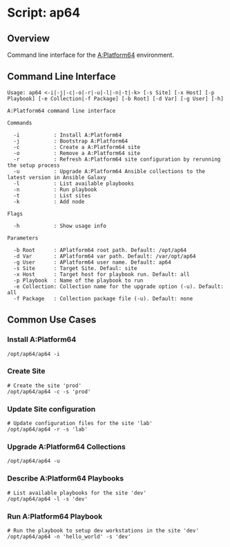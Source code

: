 # Script: ap64

## Overview

Command line interface for the [A:Platform64](https://ap64.readthedocs.io) environment.

## Command Line Interface

```shell
Usage: ap64 <-i|-j|-c|-o|-r|-u|-l|-n|-t|-k> [-s Site] [-x Host] [-p Playbook] [-e Collection|-f Package] [-b Root] [-d Var] [-g User] [-h]

A:Platform64 command line interface

Commands

  -i           : Install A:Platform64
  -j           : Bootstrap A:Platform64
  -c           : Create a A:Platform64 site
  -o           : Remove a A:Platform64 site
  -r           : Refresh A:Platform64 site configuration by rerunning the setup process
  -u           : Upgrade A:Platform64 Ansible collections to the latest version in Ansible Galaxy
  -l           : List available playbooks
  -n           : Run playbook
  -t           : List sites
  -k           : Add node

Flags

  -h           : Show usage info

Parameters

  -b Root      : APlatform64 root path. Default: /opt/ap64
  -d Var       : APlatform64 var path. Default: /var/opt/ap64
  -g User      : APlatform64 user name. Default: ap64
  -s Site      : Target Site. Defaul: site
  -x Host      : Target host for playbook run. Default: all
  -p Playbook  : Name of the playbook to run
  -e Collection: Collection name for the upgrade option (-u). Default: all
  -f Package   : Collection package file (-u). Default: none
```

## Common Use Cases

### Install A:Platform64

```shell
/opt/ap64/ap64 -i
```

### Create Site

```shell
# Create the site 'prod'
/opt/ap64/ap64 -c -s 'prod'
```

### Update Site configuration

```shell
# Update configuration files for the site 'lab'
/opt/ap64/ap64 -r -s 'lab'
```

### Upgrade A:Platform64 Collections

```shell
/opt/ap64/ap64 -u
```

### Describe A:Platform64 Playbooks

```shell
# List available playbooks for the site 'dev'
/opt/ap64/ap64 -l -s 'dev'
```

### Run A:Platform64 Playbook

```shell
# Run the playbook to setup dev workstations in the site 'dev'
/opt/ap64/ap64 -n 'hello_world' -s 'dev'
```
